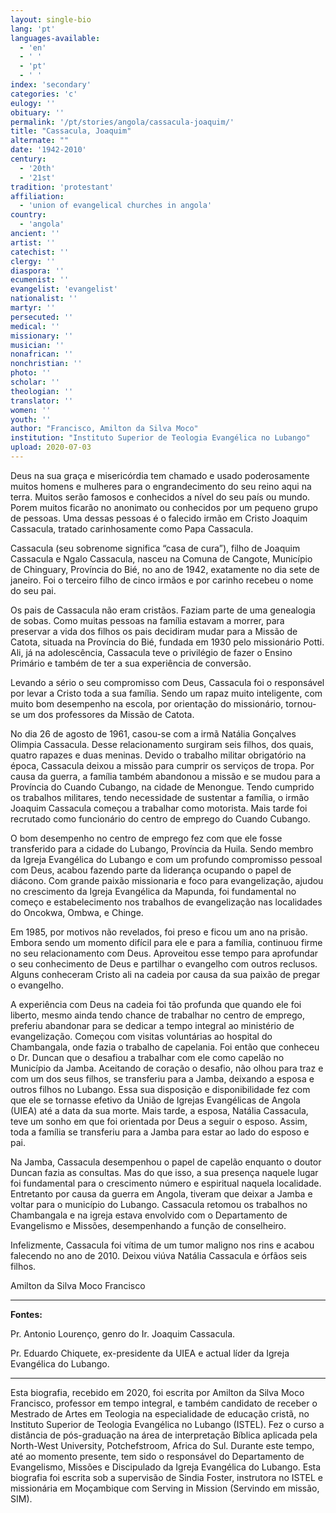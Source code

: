 ```yaml
---
layout: single-bio
lang: 'pt'
languages-available:
  - 'en'
  - ' '
  - 'pt'
  - ' '
index: 'secondary'
categories: 'c'
eulogy: ''
obituary: ''
permalink: '/pt/stories/angola/cassacula-joaquim/'
title: "Cassacula, Joaquim"
alternate: ""
date: '1942-2010'
century:
  - '20th'
  - '21st'                     
tradition: 'protestant'                       
affiliation:
  - 'union of evangelical churches in angola'
country:
  - 'angola'
ancient: ''
artist: ''
catechist: ''
clergy: ''
diaspora: ''
ecumenist: ''
evangelist: 'evangelist'
nationalist: ''
martyr: ''
persecuted: ''
medical: ''
missionary: ''
musician: ''
nonafrican: ''
nonchristian: ''
photo: ''
scholar: ''
theologian: ''
translator: ''
women: ''
youth: ''
author: "Francisco, Amilton da Silva Moco"
institution: "Instituto Superior de Teologia Evangélica no Lubango"
upload: 2020-07-03
---
```


Deus na sua graça e misericórdia tem chamado e usado poderosamente muitos homens e mulheres para o engrandecimento do seu reino aqui na terra. Muitos serão famosos e conhecidos a nível do seu país ou mundo. Porem muitos ficarão no anonimato ou conhecidos por um pequeno grupo de pessoas. Uma dessas pessoas é o falecido irmão em Cristo Joaquim Cassacula, tratado carinhosamente como Papa Cassacula.

Cassacula (seu sobrenome significa “casa de cura”), filho de Joaquim Cassacula e Ngalo Cassacula, nasceu na Comuna de Cangote, Município de Chinguary, Província do Bié, no ano de 1942, exatamente no dia sete de janeiro. Foi o terceiro filho de cinco irmãos e por carinho recebeu o nome do seu pai.

Os pais de Cassacula não eram cristãos. Faziam parte de uma genealogia de sobas. Como muitas pessoas na família estavam a morrer, para preservar a vida dos filhos os pais decidiram mudar para a Missão de Catota, situada na Província do Bié, fundada em 1930 pelo missionário Potti. Ali, já na adolescência, Cassacula teve o privilégio de fazer o Ensino Primário e também de ter a sua experiência de conversão.  

Levando a sério o seu compromisso com Deus, Cassacula foi o responsável por levar a Cristo toda a sua família. Sendo um rapaz muito inteligente, com muito bom desempenho na escola, por orientação do missionário, tornou-se um dos professores da Missão de Catota.

No dia 26 de agosto de 1961, casou-se com a irmã Natália Gonçalves Olimpia Cassacula. Desse relacionamento surgiram seis filhos, dos quais, quatro rapazes e duas meninas. Devido o trabalho militar obrigatório na época, Cassacula deixou a missão para cumprir os serviços de tropa. Por causa da guerra, a família também abandonou a missão e se mudou para a Província do Cuando Cubango, na cidade de Menongue. Tendo cumprido os trabalhos militares, tendo necessidade de sustentar a família, o irmão Joaquim Cassacula começou a trabalhar como motorista. Mais tarde foi recrutado como funcionário do centro de emprego do Cuando Cubango.

O bom desempenho no centro de emprego fez com que ele fosse transferido para a cidade do Lubango, Província da Huila. Sendo membro da Igreja Evangélica do Lubango e com um profundo compromisso pessoal com Deus, acabou fazendo parte da liderança ocupando o papel de diácono. Com grande paixão missionaria e foco para evangelização, ajudou no crescimento da Igreja Evangélica da Mapunda, foi fundamental no começo e estabelecimento nos trabalhos de evangelização nas localidades do Oncokwa, Ombwa, e Chinge.

Em 1985, por motivos não revelados, foi preso e ficou um ano na prisão. Embora sendo um momento difícil para ele e para a família, continuou firme no seu relacionamento com Deus. Aproveitou esse tempo para aprofundar o seu conhecimento de Deus e partilhar o evangelho com outros reclusos. Alguns conheceram Cristo ali na cadeia por causa da sua paixão de pregar o evangelho.

A experiência com Deus na cadeia foi tão profunda que quando ele foi liberto, mesmo ainda tendo chance de trabalhar no centro de emprego, preferiu abandonar para se dedicar a tempo integral ao ministério de evangelização. Começou com visitas voluntárias ao hospital do Chambangala, onde fazia o trabalho de capelania. Foi então que conheceu o Dr. Duncan que o desafiou a trabalhar com ele como capelão no Município da Jamba. Aceitando de coração o desafio, não olhou para traz e com um dos seus filhos, se transferiu para a Jamba, deixando a esposa e outros filhos no Lubango. Essa sua disposição e disponibilidade fez com que ele se tornasse efetivo da União de Igrejas Evangélicas de Angola (UIEA) até a data da sua morte. Mais tarde, a esposa, Natália Cassacula, teve um sonho em que foi orientada por Deus a seguir o esposo. Assim, toda a família se transferiu para a Jamba para estar ao lado do esposo e pai.

Na Jamba, Cassacula desempenhou o papel de capelão enquanto o doutor Duncan fazia as consultas. Mas do que isso, a sua presença naquele lugar foi fundamental para o crescimento número e espiritual naquela localidade. Entretanto por causa da guerra em Angola, tiveram que deixar a Jamba e voltar para o município do Lubango. Cassacula retomou os trabalhos no Chambangala e na igreja estava envolvido com o Departamento de Evangelismo e Missões, desempenhando a função de conselheiro.

Infelizmente, Cassacula foi vítima de um tumor maligno nos rins e acabou falecendo no ano de 2010. Deixou viúva Natália Cassacula e órfãos seis filhos.  

Amilton da Silva Moco Francisco

---

**Fontes:**

Pr. Antonio Lourenço, genro do Ir. Joaquim Cassacula.

Pr. Eduardo Chiquete, ex-presidente da UIEA e actual líder da Igreja Evangélica do Lubango.

---

Esta biografia, recebido em 2020, foi escrita por Amilton da Silva Moco Francisco, professor em tempo integral, e também candidato de receber o Mestrado de Artes em Teologia na especialidade de educação cristã, no Instituto Superior de Teologia Evangélica no Lubango (ISTEL). Fez o curso a distância de pós-graduação na área de interpretação Bíblica aplicada pela North-West University, Potchefstroom, Africa do Sul. Durante este tempo, até ao momento presente, tem sido o responsável do Departamento de Evangelismo, Missões e Discipulado da Igreja Evangélica do Lubango. Esta biografia foi escrita sob a supervisão de Sindia Foster, instrutora no ISTEL e missionária em Moçambique com Serving in Mission (Servindo em missão, SIM).
